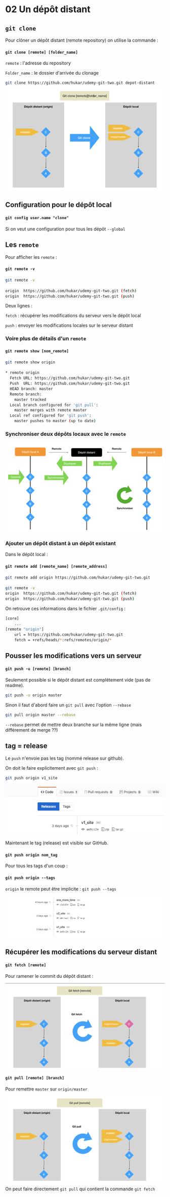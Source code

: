 

# 02 Un dépôt distant

## `git clone`

Pour clôner un dépôt distant (remote repository) on utilise la commande : 

####  `git clone [remote] [folder_name]` 

`remote` : l'adresse du repository

`Folder_name` : le dossier d'arrivée du clonage

```bash
git clone https://github.com/hukar/udemy-git-two.git depot-distant
```

![c10_19_58](assets/c10_19_58.png)



## Configuration pour le dépôt local

#### `git config user.name "clone"`

Si on veut une configuration pour tous les dépôt `--global`

## Les `remote`

Pour afficher les `remote` :

#### `git remote -v`

```bash
git remote -v

origin  https://github.com/hukar/udemy-git-two.git (fetch)
origin  https://github.com/hukar/udemy-git-two.git (push)
```

Deux lignes :

`fetch` : récupérer les modifications du serveur vers le  dépôt local

`push` : envoyer les modifications locales sur le serveur distant

### Voire plus de détails d'un `remote`

#### `git remote show [nom_remote]`

```bash
git remote show origin

* remote origin
  Fetch URL: https://github.com/hukar/udemy-git-two.git
  Push  URL: https://github.com/hukar/udemy-git-two.git
  HEAD branch: master
  Remote branch:
    master tracked
  Local branch configured for 'git pull':
    master merges with remote master
  Local ref configured for 'git push':
    master pushes to master (up to date)
```



### Synchroniser deux dépôts locaux avec le `remote`

![c10_34_57](assets/c10_34_57.png)

### Ajouter un dépôt distant à un dépôt existant

Dans le dépôt local :

#### `git remote add [remote_name] [remote_address]`

```bash
git remote add origin https://github.com/hukar/udemy-git-two.git

git remote -v
origin  https://github.com/hukar/udemy-git-two.git (fetch)
origin  https://github.com/hukar/udemy-git-two.git (push)
```

On retrouve ces informations dans le fichier `.git/config` :

```bash
[core]
	...
[remote "origin"]
	url = https://github.com/hukar/udemy-git-two.git
	fetch = +refs/heads/*:refs/remotes/origin/*
```

## Pousser les modifications vers un serveur

#### `git push -u [remote] [branch]`

Seulement possible si le dépôt distant est complétement vide (pas de readme).

```bash
git push -u origin master
```

Sinon il faut d'abord faire un `git pull` avec l'option `--rebase`

```bash
git pull origin master --rebase
```

`--rebase` permet de mettre deux branche sur la même ligne (mais différement de merge ??)

## tag = release

Le `push` n'envoie pas les tag (nommé release sur github).

On doit le faire explicitement avec `git push` :

```bash
git push origin v1_site
```

![c14_44_40](assets/c14_44_40.png)

Maintenant le tag (release) est visible sur GitHub.

#### `git push origin nom_tag`

Pour tous les tags d'un coup :

#### `git push origin --tags`

`origin` le remote peut être implicite : `git push --tags`

![c15_04_23](assets/c15_04_23.png)

## Récupérer les modifications du serveur distant

#### `git fetch [remote]`

Pour ramener le commit du dépôt distant :

![c15_14_31](assets/c15_14_31.png)

#### `git pull [remote] [branch]`

Pour remettre `master` sur `origin/master`

![c15_12_49](assets/c15_12_49.png)

On peut faire directement `git pull` qui contient la commande `git fetch`

